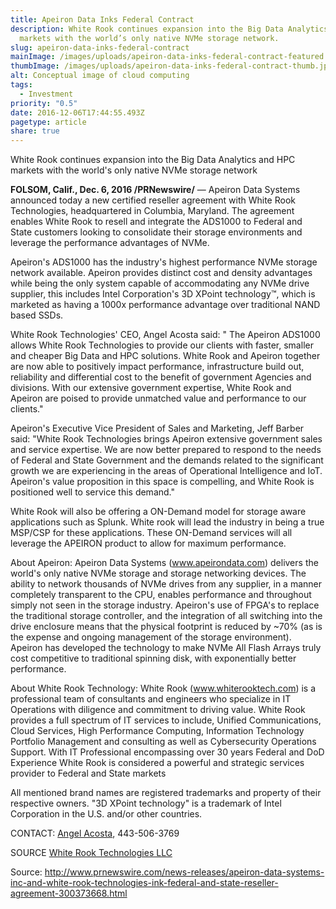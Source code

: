 ```yaml
---
title: Apeiron Data Inks Federal Contract
description: White Rook continues expansion into the Big Data Analytics and HPC
  markets with the world’s only native NVMe storage network.
slug: apeiron-data-inks-federal-contract
mainImage: /images/uploads/apeiron-data-inks-federal-contract-featured.jpg
thumbImage: /images/uploads/apeiron-data-inks-federal-contract-thumb.jpg
alt: Conceptual image of cloud computing
tags:
  - Investment
priority: "0.5"
date: 2016-12-06T17:44:55.493Z
pagetype: article
share: true
---
```

White Rook continues expansion into the Big Data Analytics and HPC markets with the world's only native NVMe storage network

**FOLSOM, Calif., Dec. 6, 2016 /PRNewswire/** — Apeiron Data Systems announced today a new certified reseller agreement with White Rook Technologies, headquartered in Columbia, Maryland. The agreement enables White Rook to resell and integrate the ADS1000 to Federal and State customers looking to consolidate their storage environments and leverage the performance advantages of NVMe.

Apeiron's ADS1000 has the industry's highest performance NVMe storage network available. Apeiron provides distinct cost and density advantages while being the only system capable of accommodating any NVMe drive supplier, this includes Intel Corporation's 3D XPoint technology™, which is marketed as having a 1000x performance advantage over traditional NAND based SSDs.

White Rook Technologies' CEO, Angel Acosta said: " The Apeiron ADS1000 allows White Rook Technologies to provide our clients with faster, smaller and cheaper Big Data and HPC solutions. White Rook and Apeiron together are now able to positively impact performance, infrastructure build out, reliability and differential cost to the benefit of government Agencies and divisions. With our extensive government expertise, White Rook and Apeiron are poised to provide unmatched value and performance to our clients."

Apeiron's Executive Vice President of Sales and Marketing, Jeff Barber said: "White Rook Technologies brings Apeiron extensive government sales and service expertise. We are now better prepared to respond to the needs of Federal and State Government and the demands related to the significant growth we are experiencing in the areas of Operational Intelligence and IoT. Apeiron's value proposition in this space is compelling, and White Rook is positioned well to service this demand."

White Rook will also be offering a ON-Demand model for storage aware applications such as Splunk. White rook will lead the industry in being a true MSP/CSP for these applications. These ON-Demand services will all leverage the APEIRON product to allow for maximum performance.

About Apeiron: Apeiron Data Systems (www.apeirondata.com) delivers the world's only native NVMe storage and storage networking devices. The ability to network thousands of NVMe drives from any supplier, in a manner completely transparent to the CPU, enables performance and throughout simply not seen in the storage industry. Apeiron's use of FPGA's to replace the traditional storage controller, and the integration of all switching into the drive enclosure means that the physical footprint is reduced by ~70% (as is the expense and ongoing management of the storage environment). Apeiron has developed the technology to make NVMe All Flash Arrays truly cost competitive to traditional spinning disk, with exponentially better performance.

About White Rook Technology: White Rook (www.whiterooktech.com) is a professional team of consultants and engineers who specialize in IT Operations with diligence and commitment to driving value. White Rook provides a full spectrum of IT services to include, Unified Communications, Cloud Services, High Performance Computing, Information Technology Portfolio Management and consulting as well as Cybersecurity Operations Support. With IT Professional encompassing over 30 years Federal and DoD Experience White Rook is considered a powerful and strategic services provider to Federal and State markets

All mentioned brand names are registered trademarks and property of their respective owners. "3D XPoint technology" is a trademark of Intel Corporation in the U.S. and/or other countries.

CONTACT: [Angel Acosta](<mailto: angel.acosta@whiterooktech.com>), 443-506-3769

SOURCE [White Rook Technologies LLC](https://www.whiterooktech.com/)

Source: <http://www.prnewswire.com/news-releases/apeiron-data-systems-inc-and-white-rook-technologies-ink-federal-and-state-reseller-agreement-300373668.html>